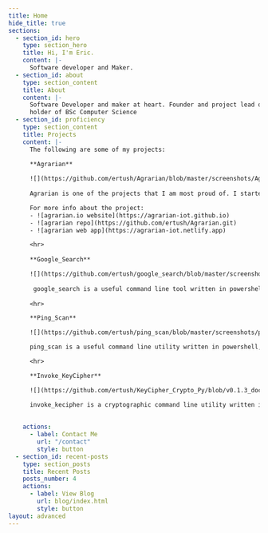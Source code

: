 ```yaml
---
title: Home
hide_title: true
sections:
  - section_id: hero
    type: section_hero
    title: Hi, I'm Eric.
    content: |-
      Software developer and Maker.
  - section_id: about
    type: section_content
    title: About
    content: |-
      Software Developer and maker at heart. Founder and project lead of [Agrarian](https://agrarian-iot.github.io). Full stack developer with an interest in IoT  and a
      holder of BSc Computer Science 
  - section_id: proficiency
    type: section_content
    title: Projects
    content: |-
      The following are some of my projects:

      **Agrarian**
      
      ![](https://github.com/ertush/Agrarian/blob/master/screenshots/Agrarian-Logo-1.png)
      
      Agrarian is one of the projects that I am most proud of. I started it back in school, and since then it has grown in leaps and bounds. 

      For more info about the project:
      - ![agrarian.io website](https://agrarian-iot.github.io)
      - ![agrarian repo](https://github.com/ertush/Agrarian.git)
      - ![agrarian web app](https://agrarian-iot.netlify.app) 

      <hr>
      
      **Google_Search**

      ![](https://github.com/ertush/google_search/blob/master/screenshots/google_search_pw.png)
      
       google_search is a useful command line tool written in powershell. It can be run on any platform using docker. It is allows you to launch a google search from powershell or bash or any unix based terminal. You can get it from ![powershell gallery](https://https://www.powershellgallery.com/packages/google_search/1.1.2)
      
      <hr>

      **Ping_Scan**

      ![](https://github.com/ertush/ping_scan/blob/master/screenshots/ping_scan_pw.png)

      ping_scan is a useful command line utility written in powershell, that allows you to scan a range of hosts in a LAN. It returns the number of alive host in a network as well as their respective Ip addresses. It is network interface specific. Download it from ![powershell galery](https://www.powershellgallery.com/packages/ping_scan/0.1.3.6) or get the ![docker image](https://hub.docker.com/r/ricodck/ping-addressrange/tags?page=1&ordering=last_updated)

      <hr>

      **Invoke_KeyCipher**

      ![](https://github.com/ertush/KeyCipher_Crypto_Py/blob/v0.1.3_docker/screenshots/keyCipher_pw.png)

      invoke_kecipher is a cryptographic command line utility written in powershell and also available as a ![docker image](https://hub.docker.com/r/ricodck/invoke-keycipher/tags?page=1&ordering=last_updated). You can also download it from ![powershell gallery](https://www.powershellgallery.com/packages/Invoke_KeyCipher/0.1.3.1)
      
      
    actions:
      - label: Contact Me
        url: "/contact"
        style: button
  - section_id: recent-posts
    type: section_posts
    title: Recent Posts
    posts_number: 4
    actions:
      - label: View Blog
        url: blog/index.html
        style: button
layout: advanced
---
```

